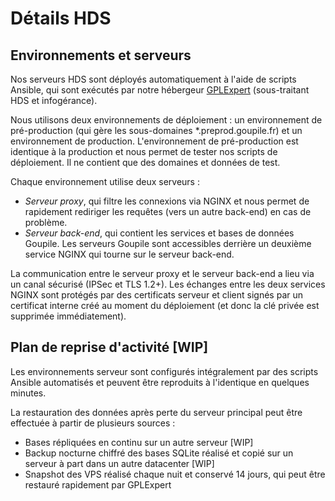 # Détails HDS

## Environnements et serveurs

Nos serveurs HDS sont déployés automatiquement à l'aide de scripts Ansible, qui sont exécutés par notre hébergeur [GPLExpert](https://gplexpert.com/) (sous-traitant HDS et infogérance).

Nous utilisons deux environnements de déploiement : un environnement de pré-production (qui gère les sous-domaines \*.preprod.goupile.fr) et un environnement de production. L'environnement de pré-production est identique à la production et nous permet de tester nos scripts de déploiement. Il ne contient que des domaines et données de test.

Chaque environnement utilise deux serveurs :

- *Serveur proxy*, qui filtre les connexions via NGINX et nous permet de rapidement rediriger les requêtes (vers un autre back-end) en cas de problème.
- *Serveur back-end*, qui contient les services et bases de données Goupile. Les serveurs Goupile sont accessibles derrière un deuxième service NGINX qui tourne sur le serveur back-end.

La communication entre le serveur proxy et le serveur back-end a lieu via un canal sécurisé (IPSec et TLS 1.2+). Les échanges entre les deux services NGINX sont protégés par des certificats serveur et client signés par un certificat interne créé au moment du déploiement (et donc la clé privée est supprimée immédiatement).

## Plan de reprise d'activité [WIP]

Les environnements serveur sont configurés intégralement par des scripts Ansible automatisés et peuvent être reproduits à l'identique en quelques minutes.

La restauration des données après perte du serveur principal peut être effectuée à partir de plusieurs sources :

- Bases répliquées en continu sur un autre serveur [WIP]
- Backup nocturne chiffré des bases SQLite réalisé et copié sur un serveur à part dans un autre datacenter [WIP]
- Snapshot des VPS réalisé chaque nuit et conservé 14 jours, qui peut être restauré rapidement par GPLExpert
